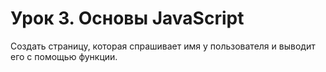# Урок 3. Основы JavaScript
Создать страницу, которая спрашивает имя у пользователя и выводит его с помощью функции.